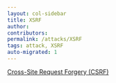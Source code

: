 ```yaml
---
layout: col-sidebar
title: XSRF
author:
contributors:
permalink: /attacks/XSRF
tags: attack, XSRF
auto-migrated: 1
---
```


[Cross-Site Request Forgery (CSRF)](csrf)
